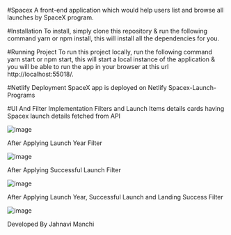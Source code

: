 #Spacex
A front-end application which would help users list and browse all launches by SpaceX program.

#Installation
To install, simply clone this repository & run the following command yarn or npm install, this will install all the dependencies for you.

#Running Project
To run this project locally, run the following command yarn start or npm start, this will start a local instance of the application & you will be able to run the app in your browser at this url http://localhost:55018/.

#Netlify Deployment
SpaceX app is deployed on Netlify Spacex-Launch-Programs

#UI And Filter Implementation
Filters and Launch Items details cards having Spacex launch details fetched from API

![image](https://user-images.githubusercontent.com/83904437/117692445-a722e180-b1da-11eb-8e16-9f64832e8856.png)

After Applying Launch Year Filter

![image](https://user-images.githubusercontent.com/83904437/117692508-b6099400-b1da-11eb-8d2b-00d40e497310.png)

After Applying Successful Launch Filter

![image](https://user-images.githubusercontent.com/83904437/117692561-c457b000-b1da-11eb-8711-01fb4215f910.png)

After Applying Launch Year, Successful Launch and Landing Success Filter

![image](https://user-images.githubusercontent.com/83904437/117692600-cd488180-b1da-11eb-8574-a0a4ed158902.png)


Developed By Jahnavi Manchi
